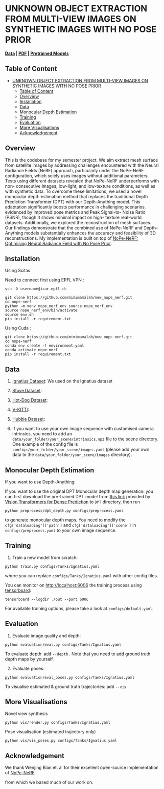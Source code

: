 # UNKNOWN OBJECT EXTRACTION FROM MULTI-VIEW IMAGES ON SYNTHETIC IMAGES WITH NO POSE PRIOR

**[Data]() | [PDF]() | [Pretrained Models]()**

## Table of Content
- [UNKNOWN OBJECT EXTRACTION FROM MULTI-VIEW IMAGES ON SYNTHETIC IMAGES WITH NO POSE PRIOR](#unknown-object-extraction-from-multi-view-images-on-synthetic-images-with-no-pose-prior)
	- [Table of Content](#table-of-content)
	- [Overview](#overview)
	- [Installation](#installation)
	- [Data](#data)
	- [Monocular Depth Estimation](#monocular-depth-estimation)
	- [Training](#training)
	- [Evaluation](#evaluation)
	- [More Visualisations](#more-visualisations)
	- [Acknowledgement](#acknowledgement)


## Overview
This is the codebase for my semester project.
We aim extract mesh surface from satellite images by addressing challenges encountered with the Neural Radiance Fields (NeRF) approach, particularly under the NoPe-NeRF configuration, which solely uses images without additional parameters. Tests using different datasets revealed that NoPe-NeRF underperforms with non- consecutive images, low-light, and low-texture conditions, as well as with synthetic data. To overcome these limitations, we used a novel monocular depth estimation method that replaces the traditional Depth Prediction Transformer (DPT) with our Depth-Anything model. This adaptation significantly boosts performance in challenging scenarios, evidenced by improved pose metrics and Peak Signal-to- Noise Ratio (PSNR), though it shows minimal impact on high- texture real-world datasets. Additionally, we explored the reconstruction of mesh surfaces. Our findings demonstrate that the combined use of NoPe-NeRF and Depth-Anything models substantially enhances the accuracy and feasibility of 3D reconstructions.
My implementation is built on top of [NoPe-NeRF: Optimising Neural Radiance Field with No Pose Prior](https://github.com/ActiveVisionLab/nope-nerf/).

## Installation

Using Scitas

Need to connect first using EPFL VPN :
```
ssh −X username@izar.epfl.ch
```

```
git clone https://github.com/mimimamalah/new_nope_nerf.git
cd nope-nerf
python −m venv nope_nerf_env source nope_nerf_env
source nope_nerf_env/bin/activate
source env.sh
pip install -r requirement.txt
```

Using Cuda :
```
git clone https://github.com/mimimamalah/new_nope_nerf.git
cd nope-nerf
conda env create -f environment.yaml
conda activate nope-nerf
pip install -r requirement.txt
```

## Data
1. [Ignatius Dataset]():
We used on the Ignatius dataset

2. [Stove Dataset]():

3. [Hot-Dog Dataset]():

4. [V-KITTI]():

5. [Hubble Dataset]():

6. If you want to use your own image sequence with customised camera intrinsics, you need to add an `data/your_folder/your_scene/intrinsics.npz` file to the scene directory. One example of the config file is `configs/your_folder/your_scene/images.yaml` (please add your own data to the `data/your_folder/your_scene/images` directory). 


## Monocular Depth Estimation
If you want to use Depth-Anything




If you want to use the original DPT 
Monocular depth map generation: you can first download the pre-trained DPT model from [this link](https://drive.google.com/file/d/1dgcJEYYw1F8qirXhZxgNK8dWWz_8gZBD/view?usp=sharing) provided by [Vision Transformers for Dense Prediction](https://github.com/isl-org/DPT) to `DPT` directory, then run
```
python preprocess/dpt_depth.py configs/preprocess.yaml
```
to generate monocular depth maps. You need to modify the `cfg['dataloading']['path']` and `cfg['dataloading']['scene']` in `configs/preprocess.yaml` to your own image sequence.

## Training

1. Train a new model from scratch:

```
python train.py configs/Tanks/Ignatius.yaml
```
where you can replace `configs/Tanks/Ignatius.yaml` with other config files.

You can monitor on <http://localhost:6006> the training process using [tensorboard](https://www.tensorflow.org/guide/summaries_and_tensorboard):
```
tensorboard --logdir ./out --port 6006
```

For available training options, please take a look at `configs/default.yaml`.
## Evaluation
1. Evaluate image quality and depth:
```
python evaluation/eval.py configs/Tanks/Ignatius.yaml
```
To evaluate depth: add `--depth` . Note that you need to add ground truth depth maps by yourself.

2. Evaluate poses:
```
python evaluation/eval_poses.py configs/Tanks/Ignatius.yaml
```
To visualise estimated & ground truth trajectories: add `--vis` 


## More Visualisations
Novel view synthesis
```
python vis/render.py configs/Tanks/Ignatius.yaml
```
Pose visualisation (estimated trajectory only)
```
python vis/vis_poses.py configs/Tanks/Ignatius.yaml
```

## Acknowledgement
We thank Wenjing Bian et. al for their excellent open-source implementation of [NoPe-NeRF](https://github.com/ActiveVisionLab/nope-nerf/) 

from which we based much of our work on.